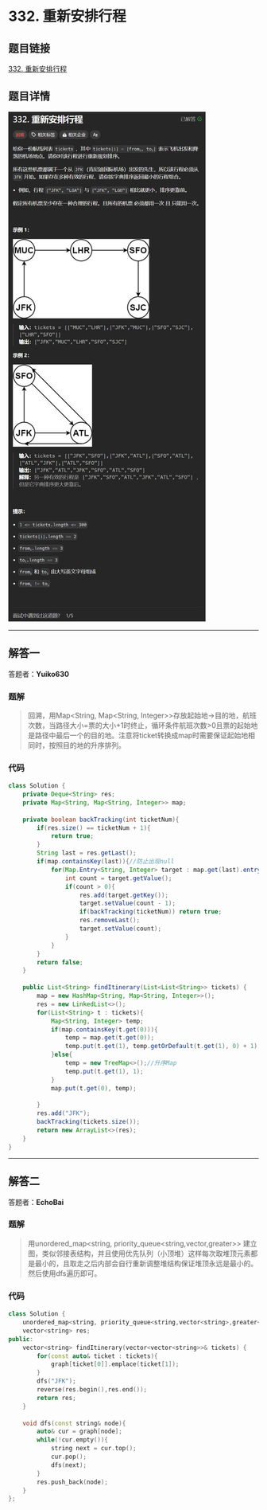 # 332. 重新安排行程
## 题目链接  
[332. 重新安排行程](https://leetcode.cn/problems/reconstruct-itinerary/description/)
## 题目详情
![题目图片](Img/332.png)

***
## 解答一
答题者：**Yuiko630**

### 题解
>回溯，用Map<String, Map<String, Integer>>存放起始地->目的地，航班次数，当路径大小=票的大小+1时终止，循环条件航班次数>0且票的起始地是路径中最后一个的目的地。注意将ticket转换成map时需要保证起始地相同时，按照目的地的升序排列。

### 代码
``` Java
class Solution {
    private Deque<String> res;
    private Map<String, Map<String, Integer>> map;

    private boolean backTracking(int ticketNum){
        if(res.size() == ticketNum + 1){
            return true;
        }
        String last = res.getLast();
        if(map.containsKey(last)){//防止出现null
            for(Map.Entry<String, Integer> target : map.get(last).entrySet()){
                int count = target.getValue();
                if(count > 0){
                    res.add(target.getKey());
                    target.setValue(count - 1);
                    if(backTracking(ticketNum)) return true;
                    res.removeLast();
                    target.setValue(count);
                }
            }
        }
        return false;
    }

    public List<String> findItinerary(List<List<String>> tickets) {
        map = new HashMap<String, Map<String, Integer>>();
        res = new LinkedList<>();
        for(List<String> t : tickets){
            Map<String, Integer> temp;
            if(map.containsKey(t.get(0))){
                temp = map.get(t.get(0));
                temp.put(t.get(1), temp.getOrDefault(t.get(1), 0) + 1);
            }else{
                temp = new TreeMap<>();//升序Map
                temp.put(t.get(1), 1);
            }
            map.put(t.get(0), temp);

        }
        res.add("JFK");
        backTracking(tickets.size());
        return new ArrayList<>(res);
    }
}
```

***
## 解答二
答题者：**EchoBai**

### 题解
>用unordered_map<string, priority_queue<string,vector<string>,greater<string>>> 建立图，类似邻接表结构，并且使用优先队列（小顶堆）这样每次取堆顶元素都是最小的，且取走之后内部会自行重新调整堆结构保证堆顶永远是最小的。然后使用dfs遍历即可。

### 代码
```c++
class Solution {
    unordered_map<string, priority_queue<string,vector<string>,greater<string>>> graph;
    vector<string> res;
public:
    vector<string> findItinerary(vector<vector<string>>& tickets) {
        for(const auto& ticket : tickets){
            graph[ticket[0]].emplace(ticket[1]);
        }
        dfs("JFK");
        reverse(res.begin(),res.end());
        return res;
    }

    void dfs(const string& node){
        auto& cur = graph[node];
        while(!cur.empty()){
            string next = cur.top();
            cur.pop();
            dfs(next);
        }
        res.push_back(node);
    }
};
```